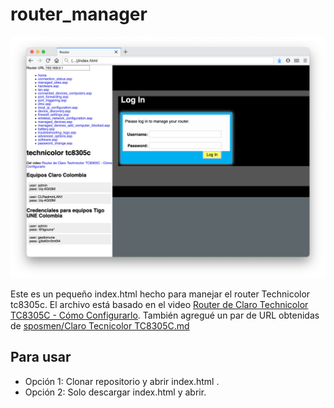 # router_manager

![Pantallazo](screenshot.png)

Este es un pequeño index.html hecho para manejar el router Technicolor tc8305c. El archivo está basado en el video [Router de Claro Technicolor TC8305C - Cómo Configurarlo](https://www.youtube.com/watch?v=48OqoDHRwlU). También agregué un par de URL obtenidas de [
sposmen/Claro Tecnicolor TC8305C.md
](https://gist.github.com/sposmen/51c6c6f822980bdf838c2de5dc2bfbbb)

## Para usar

- Opción 1: Clonar repositorio y abrir index.html .
- Opción 2: Solo descargar index.html y abrir.
